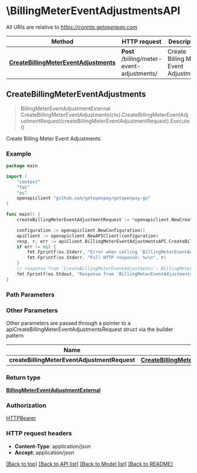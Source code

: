 # \BillingMeterEventAdjustmentsAPI

All URIs are relative to *https://connto.getopenpay.com*

Method | HTTP request | Description
------------- | ------------- | -------------
[**CreateBillingMeterEventAdjustments**](BillingMeterEventAdjustmentsAPI.md#CreateBillingMeterEventAdjustments) | **Post** /billing/meter-event-adjustments/ | Create Billing Meter Event Adjustments



## CreateBillingMeterEventAdjustments

> BillingMeterEventAdjustmentExternal CreateBillingMeterEventAdjustments(ctx).CreateBillingMeterEventAdjustmentRequest(createBillingMeterEventAdjustmentRequest).Execute()

Create Billing Meter Event Adjustments



### Example

```go
package main

import (
	"context"
	"fmt"
	"os"
	openapiclient "github.com/getopenpay/getopenpay-go"
)

func main() {
	createBillingMeterEventAdjustmentRequest := *openapiclient.NewCreateBillingMeterEventAdjustmentRequest("CancelIdentifier_example", "EventName_example") // CreateBillingMeterEventAdjustmentRequest | 

	configuration := openapiclient.NewConfiguration()
	apiClient := openapiclient.NewAPIClient(configuration)
	resp, r, err := apiClient.BillingMeterEventAdjustmentsAPI.CreateBillingMeterEventAdjustments(context.Background()).CreateBillingMeterEventAdjustmentRequest(createBillingMeterEventAdjustmentRequest).Execute()
	if err != nil {
		fmt.Fprintf(os.Stderr, "Error when calling `BillingMeterEventAdjustmentsAPI.CreateBillingMeterEventAdjustments``: %v\n", err)
		fmt.Fprintf(os.Stderr, "Full HTTP response: %v\n", r)
	}
	// response from `CreateBillingMeterEventAdjustments`: BillingMeterEventAdjustmentExternal
	fmt.Fprintf(os.Stdout, "Response from `BillingMeterEventAdjustmentsAPI.CreateBillingMeterEventAdjustments`: %v\n", resp)
}
```

### Path Parameters



### Other Parameters

Other parameters are passed through a pointer to a apiCreateBillingMeterEventAdjustmentsRequest struct via the builder pattern


Name | Type | Description  | Notes
------------- | ------------- | ------------- | -------------
 **createBillingMeterEventAdjustmentRequest** | [**CreateBillingMeterEventAdjustmentRequest**](CreateBillingMeterEventAdjustmentRequest.md) |  | 

### Return type

[**BillingMeterEventAdjustmentExternal**](BillingMeterEventAdjustmentExternal.md)

### Authorization

[HTTPBearer](../README.md#HTTPBearer)

### HTTP request headers

- **Content-Type**: application/json
- **Accept**: application/json

[[Back to top]](#) [[Back to API list]](../README.md#documentation-for-api-endpoints)
[[Back to Model list]](../README.md#documentation-for-models)
[[Back to README]](../README.md)


